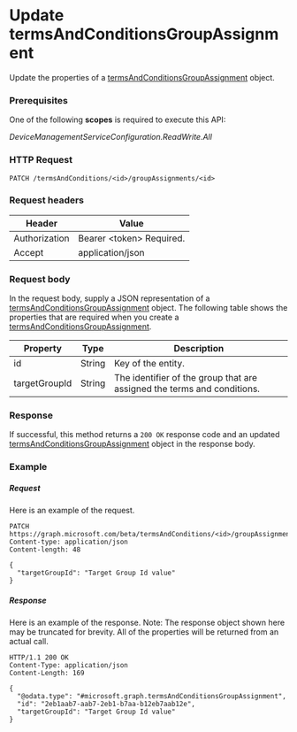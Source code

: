 ﻿# Update termsAndConditionsGroupAssignment
Update the properties of a [termsAndConditionsGroupAssignment](../resources/intune_companyterms_termsandconditionsgroupassignment.md) object.
### Prerequisites
One of the following **scopes** is required to execute this API:

*DeviceManagementServiceConfiguration.ReadWrite.All*
### HTTP Request
<!-- {
  "blockType": "ignored"
}
-->
```http
PATCH /termsAndConditions/<id>/groupAssignments/<id>
```

### Request headers
|Header|Value|
|---|---|
|Authorization|Bearer &lt;token&gt; Required.|
|Accept|application/json|

### Request body
In the request body, supply a JSON representation of a [termsAndConditionsGroupAssignment](../resources/intune_companyterms_termsandconditionsgroupassignment.md) object.
The following table shows the properties that are required when you create a [termsAndConditionsGroupAssignment](../resources/intune_companyterms_termsandconditionsgroupassignment.md).

|Property|Type|Description|
|---|---|---|
|id|String|Key of the entity.|
|targetGroupId|String|The identifier of the group that are assigned the terms and conditions.|



### Response
If successful, this method returns a `200 OK` response code and an updated [termsAndConditionsGroupAssignment](../resources/intune_companyterms_termsandconditionsgroupassignment.md) object in the response body.

### Example
##### Request
Here is an example of the request.
```http
PATCH https://graph.microsoft.com/beta/termsAndConditions/<id>/groupAssignments/<id>
Content-type: application/json
Content-length: 48

{
  "targetGroupId": "Target Group Id value"
}
```

##### Response
Here is an example of the response. Note: The response object shown here may be truncated for brevity. All of the properties will be returned from an actual call.
```http
HTTP/1.1 200 OK
Content-Type: application/json
Content-Length: 169

{
  "@odata.type": "#microsoft.graph.termsAndConditionsGroupAssignment",
  "id": "2eb1aab7-aab7-2eb1-b7aa-b12eb7aab12e",
  "targetGroupId": "Target Group Id value"
}
```



